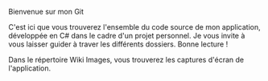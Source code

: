 
Bienvenue sur mon Git

C'est ici que vous trouverez l'ensemble du code source de mon application, développée en C# dans le cadre d'un projet personnel. Je vous invite à vous laisser guider à traver les différents dossiers. Bonne lecture !

Dans le répertoire Wiki Images, vous trouverez les captures d'écran de l'application.
